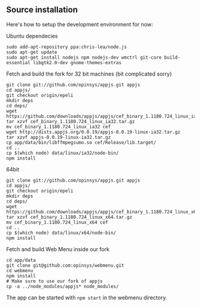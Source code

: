 ## Source installation

Here's how to setup the development environment for now:

Ubuntu dependecies

    sudo add-apt-repository ppa:chris-lea/node.js
    sudo apt-get update
    sudo apt-get install nodejs npm nodejs-dev wmctrl git-core build-essential libgtk2.0-dev gnome-themes-extras


Fetch and build the fork for 32 bit machines (bit complicated sorry)

    git clone git://github.com/opinsys/appjs.git appjs
    cd appjs/
    git checkout origin/epeli
    mkdir deps
    cd deps/
    wget https://github.com/downloads/appjs/appjs/cef_binary_1.1180.724_linux_ia32.tar.gz
    tar xzvf cef_binary_1.1180.724_linux_ia32.tar.gz
    mv cef_binary_1.1180.724_linux_ia32 cef
    wget http://dists.appjs.org/0.0.19/appjs-0.0.19-linux-ia32.tar.gz
    tar xzvf appjs-0.0.19-linux-ia32.tar.gz
    cp app/data/bin/libffmpegsumo.so cef/Release/lib.target/
    cd ..
    cp $(which node) data/linux/ia32/node-bin/
    npm install

64bit

    git clone git://github.com/opinsys/appjs.git appjs
    cd appjs/
    git checkout origin/epeli
    mkdir deps
    cd deps/
    wget https://github.com/downloads/appjs/appjs/cef_binary_1.1180.724_linux_x64.tar.gz
    tar xzvf cef_binary_1.1180.724_linux_x64.tar.gz 
    mv cef_binary_1.1180.724_linux_x64 cef
    cd ..
    cp $(which node) data/linux/x64/node-bin/
    npm install


Fetch and build Web Menu inside our fork

    cd app/data
    git clone git@github.com:opinsys/webmenu.git
    cd webmenu
    npm install
    # Make sure to use our fork of appjs
    cp -a ../node_modules/appjs* node_modules/

The app can be started with `npm start` in the webmenu directory.
